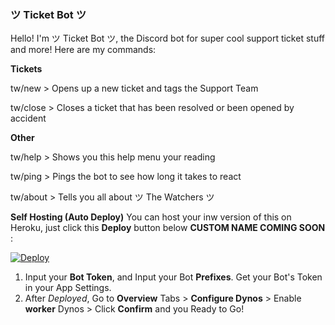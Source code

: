 ### ツ Ticket Bot ツ
Hello! I'm ツ Ticket Bot ツ, the Discord bot for super cool support ticket stuff and more! 
Here are my commands:

**Tickets**

tw/new > Opens up a new ticket and tags the Support Team

tw/close > Closes a ticket that has been resolved or been opened by accident


**Other**

tw/help > Shows you this help menu your reading

tw/ping > Pings the bot to see how long it takes to react

tw/about > Tells you all about ツ The Watchers ツ

**Self Hosting (Auto Deploy)**
You can host your inw version of this on Heroku, just click this **Deploy** button below **CUSTOM NAME COMING SOON** :


<a href="https://heroku.com/deploy?template=https://github.com/GrimDesignsFiveM/The-Watchers-Ticket-Bot">
  <img src="https://www.herokucdn.com/deploy/button.svg" alt="Deploy">
</a>


1. Input your **Bot Token**, and Input your Bot **Prefixes**. Get your Bot's Token in your App Settings.
2. After *Deployed*, Go to **Overview** Tabs >  **Configure Dynos** > Enable **worker** Dynos > Click **Confirm**
and you Ready to Go!
